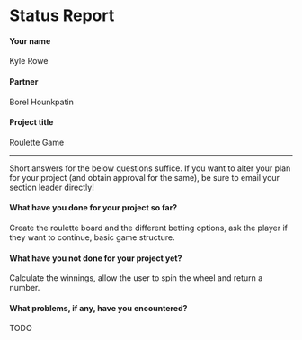 # Status Report

#### Your name

Kyle Rowe

#### Partner

Borel Hounkpatin

#### Project title

Roulette Game

***

Short answers for the below questions suffice. If you want to alter your plan for your project (and obtain approval for the same), be sure to email your section leader directly!

#### What have you done for your project so far?

Create the roulette board and the different betting options, ask the player if they want to continue, basic game structure.

#### What have you not done for your project yet?

Calculate the winnings, allow the user to spin the wheel and return a number.

#### What problems, if any, have you encountered?

TODO
